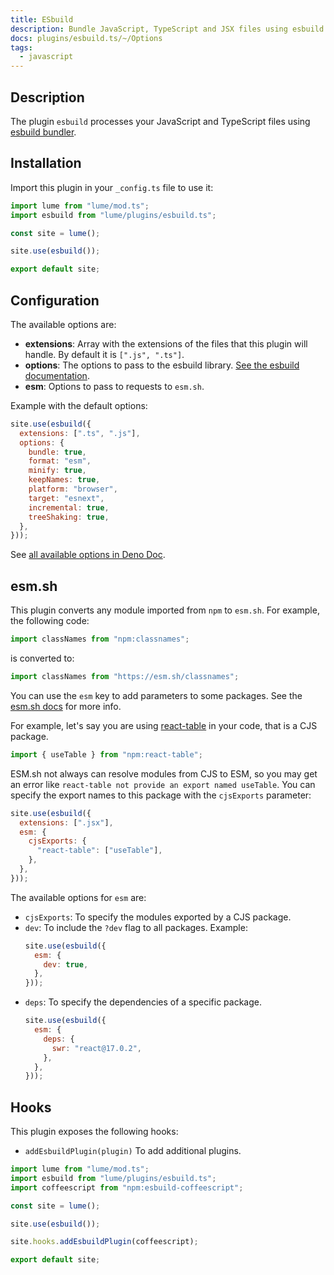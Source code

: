 ```yaml
---
title: ESbuild
description: Bundle JavaScript, TypeScript and JSX files using esbuild library.
docs: plugins/esbuild.ts/~/Options
tags:
  - javascript
---
```


## Description

The plugin `esbuild` processes your JavaScript and TypeScript files using
[esbuild bundler](https://esbuild.github.io/).

## Installation

Import this plugin in your `_config.ts` file to use it:

```js
import lume from "lume/mod.ts";
import esbuild from "lume/plugins/esbuild.ts";

const site = lume();

site.use(esbuild());

export default site;
```

## Configuration

The available options are:

- **extensions**: Array with the extensions of the files that this plugin will
  handle. By default it is `[".js", ".ts"]`.
- **options**: The options to pass to the esbuild library.
  [See the esbuild documentation](https://esbuild.github.io/api/#simple-options).
- **esm**: Options to pass to requests to `esm.sh`.

Example with the default options:

```js
site.use(esbuild({
  extensions: [".ts", ".js"],
  options: {
    bundle: true,
    format: "esm",
    minify: true,
    keepNames: true,
    platform: "browser",
    target: "esnext",
    incremental: true,
    treeShaking: true,
  },
}));
```

See
[all available options in Deno Doc](https://doc.deno.land/https/deno.land/x/lume/plugins/esbuild.ts/~/Options).

## esm.sh

This plugin converts any module imported from `npm` to `esm.sh`. For example,
the following code:

```js
import classNames from "npm:classnames";
```

is converted to:

```js
import classNames from "https://esm.sh/classnames";
```

You can use the `esm` key to add parameters to some packages. See the
[esm.sh docs](https://esm.sh/#docs) for more info.

For example, let's say you are using
[react-table](https://www.npmjs.com/package/react-table) in your code, that is a
CJS package.

```js
import { useTable } from "npm:react-table";
```

ESM.sh not always can resolve modules from CJS to ESM, so you may get an error
like `react-table not provide an export named useTable`. You can specify the
export names to this package with the `cjsExports` parameter:

```js
site.use(esbuild({
  extensions: [".jsx"],
  esm: {
    cjsExports: {
      "react-table": ["useTable"],
    },
  },
}));
```

The available options for `esm` are:

- `cjsExports`: To specify the modules exported by a CJS package.
- `dev`: To include the `?dev` flag to all packages. Example:
  ```js
  site.use(esbuild({
    esm: {
      dev: true,
    },
  }));
  ```
- `deps`: To specify the dependencies of a specific package.
  ```js
  site.use(esbuild({
    esm: {
      deps: {
        swr: "react@17.0.2",
      },
    },
  }));
  ```

## Hooks

This plugin exposes the following hooks:

- `addEsbuildPlugin(plugin)` To add additional plugins.

```js
import lume from "lume/mod.ts";
import esbuild from "lume/plugins/esbuild.ts";
import coffeescript from "npm:esbuild-coffeescript";

const site = lume();

site.use(esbuild());

site.hooks.addEsbuildPlugin(coffeescript);

export default site;
```
